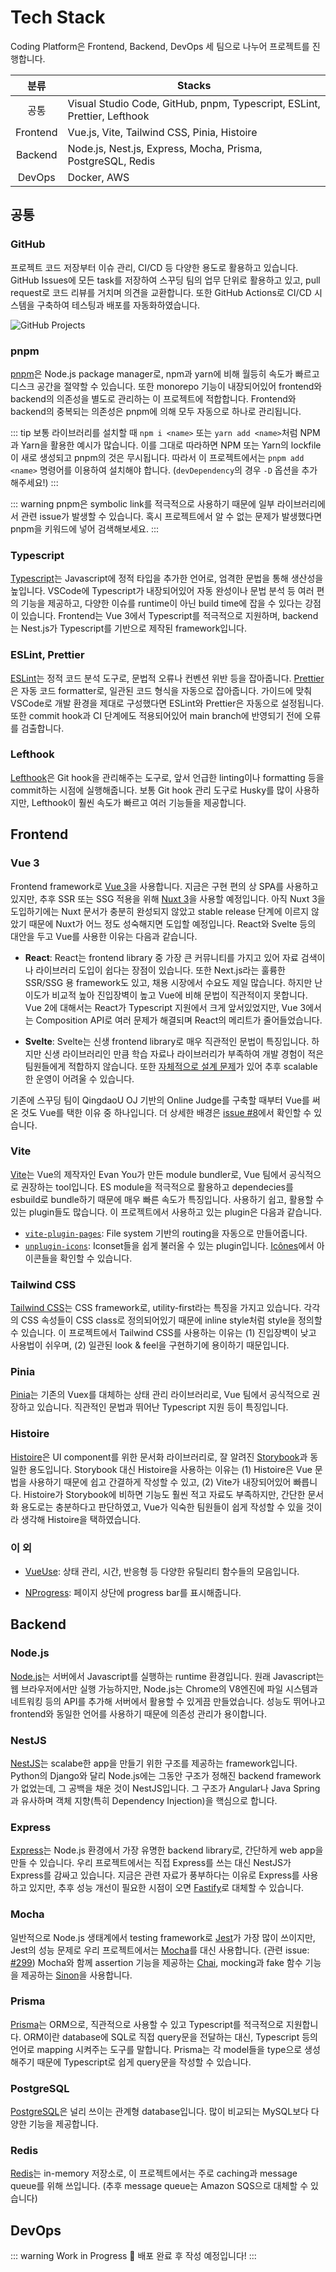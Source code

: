 # Tech Stack

Coding Platform은 Frontend, Backend, DevOps 세 팀으로 나누어 프로젝트를 진행합니다.

|   분류   | Stacks                                                                   |
| :------: | ------------------------------------------------------------------------ |
|   공통   | Visual Studio Code, GitHub, pnpm, Typescript, ESLint, Prettier, Lefthook |
| Frontend | Vue.js, Vite, Tailwind CSS, Pinia, Histoire                              |
| Backend  | Node.js, Nest.js, Express, Mocha, Prisma, PostgreSQL, Redis              |
|  DevOps  | Docker, AWS                                                              |

## 공통

### GitHub

프로젝트 코드 저장부터 이슈 관리, CI/CD 등 다양한 용도로 활용하고 있습니다.
GitHub Issues에 모든 task를 저장하여 스꾸딩 팀의 업무 단위로 활용하고 있고, pull request로 코드 리뷰를 거치며 의견을 교환합니다.
또한 GitHub Actions로 CI/CD 시스템을 구축하여 테스팅과 배포를 자동화하였습니다.

![GitHub Projects](assets/github-projects.png)

### pnpm

[pnpm](https://pnpm.io/)은 Node.js package manager로, npm과 yarn에 비해 월등히 속도가 빠르고 디스크 공간을 절약할 수 있습니다.
또한 monorepo 기능이 내장되어있어 frontend와 backend의 의존성을 별도로 관리하는 이 프로젝트에 적합합니다.
Frontend와 backend의 중복되는 의존성은 pnpm에 의해 모두 자동으로 하나로 관리됩니다.

::: tip
보통 라이브러리를 설치할 때 `npm i <name>` 또는 `yarn add <name>`처럼 NPM과 Yarn을 활용한 예시가 많습니다.
이를 그대로 따라하면 NPM 또는 Yarn의 lockfile이 새로 생성되고 pnpm의 것은 무시됩니다.
따라서 이 프로젝트에서는 `pnpm add <name>` 명령어를 이용하여 설치해야 합니다. (`devDependency`의 경우 `-D` 옵션을 추가해주세요!)
:::

::: warning
pnpm은 symbolic link를 적극적으로 사용하기 때문에 일부 라이브러리에서 관련 issue가 발생할 수 있습니다.
혹시 프로젝트에서 알 수 없는 문제가 발생했다면 pnpm을 키워드에 넣어 검색해보세요.
:::

### Typescript

[Typescript](https://www.typescriptlang.org/)는 Javascript에 정적 타입을 추가한 언어로, 엄격한 문법을 통해 생산성을 높입니다.
VSCode에 Typescript가 내장되어있어 자동 완성이나 문법 분석 등 여러 편의 기능을 제공하고, 다양한 이슈를 runtime이 아닌 build time에 잡을 수 있다는 강점이 있습니다.
Frontend는 Vue 3에서 Typescript를 적극적으로 지원하며, backend는 Nest.js가 Typescript를 기반으로 제작된 framework입니다.

### ESLint, Prettier

[ESLint](https://eslint.org/)는 정적 코드 분석 도구로, 문법적 오류나 컨벤션 위반 등을 잡아줍니다.
[Prettier](https://prettier.io/)은 자동 코드 formatter로, 일관된 코드 형식을 자동으로 잡아줍니다.
가이드에 맞춰 VSCode로 개발 환경을 제대로 구성했다면 ESLint와 Prettier은 자동으로 설정됩니다.
또한 commit hook과 CI 단계에도 적용되어있어 main branch에 반영되기 전에 오류를 검출합니다.

### Lefthook

[Lefthook](https://github.com/evilmartians/lefthook)은 Git hook을 관리해주는 도구로, 앞서 언급한 linting이나 formatting 등을 commit하는 시점에 실행해줍니다.
보통 Git hook 관리 도구로 Husky를 많이 사용하지만, Lefthook이 훨씬 속도가 빠르고 여러 기능들을 제공합니다.

## Frontend

### Vue 3

Frontend framework로 [Vue 3](https://vuejs.org/)을 사용합니다.
지금은 구현 편의 상 SPA를 사용하고 있지만, 추후 SSR 또는 SSG 적용을 위해 [Nuxt 3](https://v3.nuxtjs.org/)을 사용할 예정입니다.
아직 Nuxt 3을 도입하기에는 Nuxt 문서가 충분히 완성되지 않았고 stable release 단계에 이르지 않았기 때문에 Nuxt가 어느 정도 성숙해지면 도입할 예정입니다.
React와 Svelte 등의 대안을 두고 Vue를 사용한 이유는 다음과 같습니다.

- **React**: React는 frontend library 중 가장 큰 커뮤니티를 가지고 있어 자료 검색이나 라이브러리 도입이 쉽다는 장점이 있습니다.
  또한 Next.js라는 훌륭한 SSR/SSG 용 framework도 있고, 채용 시장에서 수요도 제일 많습니다.
  하지만 난이도가 비교적 높아 진입장벽이 높고 Vue에 비해 문법이 직관적이지 못합니다.
  Vue 2에 대해서는 React가 Typescript 지원에서 크게 앞서있었지만, Vue 3에서는 Composition API로 여러 문제가 해결되며 React의 메리트가 줄어들었습니다.

- **Svelte**: Svelte는 신생 frontend library로 매우 직관적인 문법이 특징입니다.
  하지만 신생 라이브러리인 만큼 학습 자료나 라이브러리가 부족하여 개발 경험이 적은 팀원들에게 적합하지 않습니다.
  또한 [자체적으로 설계 문제](https://gist.github.com/rabelais88/19bfe8dfd29d901554389f0a8cc8947a)가 있어 추후 scalable한 운영이 어려울 수 있습니다.

기존에 스꾸딩 팀이 QingdaoU OJ 기반의 Online Judge를 구축할 때부터 Vue를 써온 것도 Vue를 택한 이유 중 하나입니다.
더 상세한 배경은 [issue #8](https://github.com/skkuding/next/issues/8#issuecomment-1065856244)에서 확인할 수 있습니다.

### Vite

[Vite](https://vitejs.dev/)는 Vue의 제작자인 Evan You가 만든 module bundler로, Vue 팀에서 공식적으로 권장하는 tool입니다.
ES module을 적극적으로 활용하고 dependecies를 esbuild로 bundle하기 때문에 매우 빠른 속도가 특징입니다.
사용하기 쉽고, 활용할 수 있는 plugin들도 많습니다.
이 프로젝트에서 사용하고 있는 plugin은 다음과 같습니다.

- [`vite-plugin-pages`](https://github.com/hannoeru/vite-plugin-pages): File system 기반의 routing을 자동으로 만들어줍니다.
- [`unplugin-icons`](https://github.com/antfu/unplugin-icons): Iconset들을 쉽게 불러올 수 있는 plugin입니다.
  [Icônes](https://icones.js.org/)에서 아이콘들을 확인할 수 있습니다.

### Tailwind CSS

[Tailwind CSS](https://tailwindcss.com/)는 CSS framework로, utility-first라는 특징을 가지고 있습니다.
각각의 CSS 속성들이 CSS class로 정의되어있기 때문에 inline style처럼 style을 정의할 수 있습니다.
이 프로젝트에서 Tailwind CSS를 사용하는 이유는 (1) 진입장벽이 낮고 사용법이 쉬우며, (2) 일관된 look & feel을 구현하기에 용이하기 때문입니다.

### Pinia

[Pinia](https://pinia.vuejs.org/)는 기존의 Vuex를 대체하는 상태 관리 라이브러리로, Vue 팀에서 공식적으로 권장하고 있습니다.
직관적인 문법과 뛰어난 Typescript 지원 등이 특징입니다.

### Histoire

[Histoire](https://histoire.dev/)은 UI component를 위한 문서화 라이브러리로, 잘 알려진 [Storybook](https://storybook.js.org/)과 동일한 용도입니다.
Storybook 대신 Histoire을 사용하는 이유는 (1) Histoire은 Vue 문법을 사용하기 때문에 쉽고 간결하게 작성할 수 있고, (2) Vite가 내장되어있어 빠릅니다.
Histoire가 Storybook에 비하면 기능도 훨씬 적고 자료도 부족하지만, 간단한 문서화 용도로는 충분하다고 판단하였고, Vue가 익숙한 팀원들이 쉽게 작성할 수 있을 것이라 생각해 Histoire을 택하였습니다.

### 이 외

- [VueUse](https://vueuse.org/): 상태 관리, 시간, 반응형 등 다양한 유틸리티 함수들의 모음입니다.

- [NProgress](https://ricostacruz.com/nprogress/): 페이지 상단에 progress bar를 표시해줍니다.

## Backend

### Node.js

[Node.js](https://nodejs.org/ko/)는 서버에서 Javascript를 실행하는 runtime 환경입니다.
원래 Javascript는 웹 브라우저에서만 실행 가능하지만, Node.js는 Chrome의 V8엔진에 파일 시스템과 네트워킹 등의 API를 추가해 서버에서 활용할 수 있게끔 만들었습니다.
성능도 뛰어나고 frontend와 동일한 언어를 사용하기 때문에 의존성 관리가 용이합니다.

### NestJS

[NestJS](https://nestjs.com/)는 scalabe한 app을 만들기 위한 구조를 제공하는 framework입니다.
Python의 Django와 달리 Node.js에는 그동안 구조가 정해진 backend framework가 없었는데, 그 공백을 채운 것이 NestJS입니다.
그 구조가 Angular나 Java Spring과 유사하며 객체 지향(특히 Dependency Injection)을 핵심으로 합니다.

### Express

[Express](http://expressjs.com/ko/)는 Node.js 환경에서 가장 유명한 backend library로, 간단하게 web app을 만들 수 있습니다.
우리 프로젝트에서는 직접 Express를 쓰는 대신 NestJS가 Express를 감싸고 있습니다.
지금은 관련 자료가 풍부하다는 이유로 Express를 사용하고 있지만, 추후 성능 개선이 필요한 시점이 오면 [Fastify](https://www.fastify.io/)로 대체할 수 있습니다.

### Mocha

일반적으로 Node.js 생태계에서 testing framework로 [Jest](https://jestjs.io/)가 가장 많이 쓰이지만, Jest의 성능 문제로 우리 프로젝트에서는 [Mocha](https://mochajs.org)를 대신 사용합니다. (관련 issue: [#299](https://github.com/skkuding/next/issues/299))
Mocha와 함께 assertion 기능을 제공하는 [Chai](https://www.chaijs.com), mocking과 fake 함수 기능을 제공하는 [Sinon](https://sinonjs.org)을 사용합니다.

### Prisma

[Prisma](https://www.prisma.io/)는 ORM으로, 직관적으로 사용할 수 있고 Typescript를 적극적으로 지원합니다.
ORM이란 database에 SQL로 직접 query문을 전달하는 대신, Typescript 등의 언어로 mapping 시켜주는 도구를 말합니다.
Prisma는 각 model들을 type으로 생성해주기 때문에 Typescript로 쉽게 query문을 작성할 수 있습니다.

### PostgreSQL

[PostgreSQL](https://www.postgresql.org/)은 널리 쓰이는 관계형 database입니다.
많이 비교되는 MySQL보다 다양한 기능을 제공합니다.

### Redis

[Redis](https://redis.io/)는 in-memory 저장소로, 이 프로젝트에서는 주로 caching과 message queue를 위해 쓰입니다. (추후 message queue는 Amazon SQS으로 대체할 수 있습니다)

## DevOps

::: warning Work in Progress 🚧
배포 완료 후 작성 예정입니다!
:::
